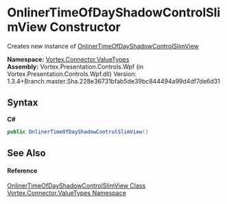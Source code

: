 # OnlinerTimeOfDayShadowControlSlimView Constructor 
 

Creates new instance of <a href="T_Vortex_Connector_ValueTypes_OnlinerTimeOfDayShadowControlSlimView.md">OnlinerTimeOfDayShadowControlSlimView</a>

**Namespace:**&nbsp;<a href="N_Vortex_Connector_ValueTypes.md">Vortex.Connector.ValueTypes</a><br />**Assembly:**&nbsp;Vortex.Presentation.Controls.Wpf (in Vortex.Presentation.Controls.Wpf.dll) Version: 1.3.4+Branch.master.Sha.228e36731bfab5de39bc844494a99d4df7de6d31

## Syntax

**C#**<br />
``` C#
public OnlinerTimeOfDayShadowControlSlimView()
```


## See Also


#### Reference
<a href="T_Vortex_Connector_ValueTypes_OnlinerTimeOfDayShadowControlSlimView.md">OnlinerTimeOfDayShadowControlSlimView Class</a><br /><a href="N_Vortex_Connector_ValueTypes.md">Vortex.Connector.ValueTypes Namespace</a><br />